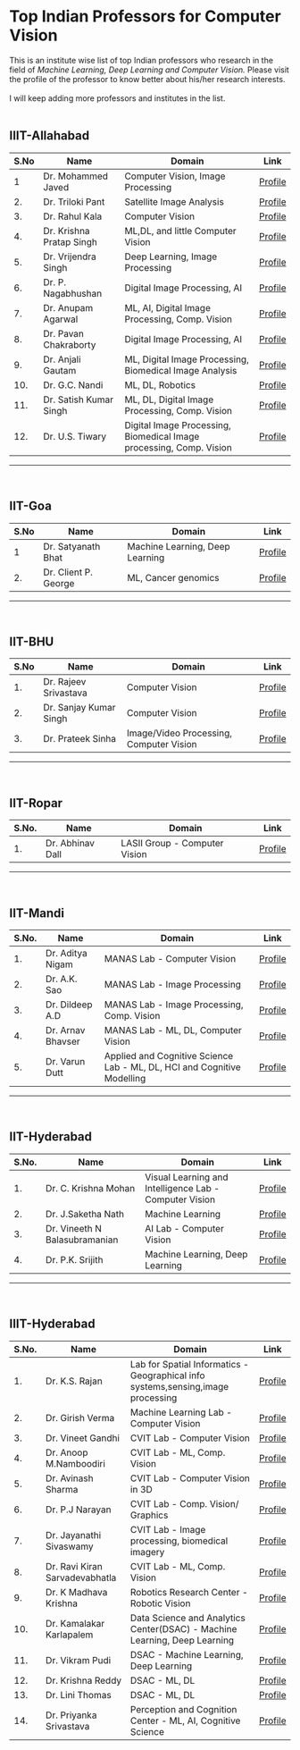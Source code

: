 # Top Indian Professors for Computer Vision
This is an institute wise list of top Indian professors who research in the field of *Machine Learning, Deep Learning and Computer Vision.*
Please visit the profile of the professor to know better about his/her research interests.<br>
<br>
I will keep adding more professors and institutes in the list.
<br><br>

## IIIT-Allahabad

| S.No | Name                     | Domain                                         | Link                                                               |
|------|--------------------------|------------------------------------------------|--------------------------------------------------------------------|
| 1    | Dr. Mohammed Javed       | Computer Vision, Image Processing              | [Profile](https://it.iiita.ac.in/?pg=facultypage&uid=javed)        |
| 2.   | Dr. Triloki Pant         | Satellite Image Analysis                       | [Profile](https://it.iiita.ac.in/?pg=facultypage&uid=tpant)        |
| 3.   | Dr. Rahul Kala           | Computer Vision                                | [Profile](https://it.iiita.ac.in/?pg=facultypage&uid=rkala)        |
| 4.   | Dr. Krishna Pratap Singh | ML,DL, and little Computer Vision              | [Profile](https://it.iiita.ac.in/?pg=facultypage&uid=kpsingh)      |
| 5.   | Dr. Vrijendra Singh      | Deep Learning, Image Processing                | [Profile](https://it.iiita.ac.in/?pg=facultypage&uid=vrij)         |
| 6.   | Dr. P. Nagabhushan       | Digital Image Processing, AI                   | [Profile](https://it.iiita.ac.in/?pg=facultypage&uid=pnagabhushan) |
| 7.   | Dr. Anupam Agarwal       | ML, AI, Digital Image Processing, Comp. Vision | [Profile](https://it.iiita.ac.in/?pg=facultypage&uid=anupam)       |
| 8.  | Dr. Pavan Chakraborty  | Digital Image Processing, AI                                        | [Profile](https://it.iiita.ac.in/?pg=facultypage&uid=pavan) 
| 9.  | Dr. Anjali Gautam      | ML, Digital Image Processing, Biomedical Image Analysis             | [Profile](https://it.iiita.ac.in/?pg=facultypage&uid=anjaligautam) |
| 10. | Dr. G.C. Nandi         | ML, DL, Robotics                                                    | [Profile](https://it.iiita.ac.in/?pg=facultypage&uid=gcnandi)      |
| 11. | Dr. Satish Kumar Singh | ML, DL, Digital Image Processing, Comp. Vision                      | [Profile](https://it.iiita.ac.in/?pg=facultypage&uid=sk.singh)     |
| 12. | Dr. U.S. Tiwary        | Digital Image Processing, Biomedical Image processing, Comp. Vision | [Profile](https://it.iiita.ac.in/?pg=facultypage&uid=ust)          |

***
<br>

## IIT-Goa

| S.No | Name                     | Domain                                         | Link                                                               |
|------|--------------------------|------------------------------------------------|--------------------------------------------------------------------|
| 1    | Dr. Satyanath Bhat       | Machine Learning, Deep Learning                | [Profile](https://www.iitgoa.ac.in/faculty_page.php?id=112)        |
| 2.   | Dr. Client P. George     | ML, Cancer genomics                            | [Profile](https://clintpgeorge.github.io/)        |

***
<br>

## IIT-BHU

| S.No | Name                   | Domain                                  | Link                                                          |
|------|------------------------|-----------------------------------------|---------------------------------------------------------------|
| 1.   | Dr. Rajeev Srivastava  | Computer Vision                         | [Profile](https://www.iitbhu.ac.in/dept/cse/people/rajeevcse) |
| 2.   | Dr. Sanjay Kumar Singh | Computer Vision                         | [Profile](https://www.iitbhu.ac.in/dept/cse/people/skscse)    |
| 3.   | Dr. Prateek Sinha      | Image/Video Processing, Computer Vision | [Profile](https://www.iitbhu.ac.in/dept/cse/people/pratikcse) |

***
<br>

## IIT-Ropar

| S.No. | Name             | Domain                        | Link                                                 |
|-------|------------------|-------------------------------|------------------------------------------------------|
| 1.    | Dr. Abhinav Dall | LASII Group - Computer Vision | [Profile](https://www.iitrpr.ac.in/cse/abhinavdhall) |

***
<br>

## IIT-Mandi

| S.No. | Name              | Domain                                                                  | Link                                                 |
|-------|-------------------|-------------------------------------------------------------------------|------------------------------------------------------|
| 1.    | Dr. Aditya Nigam  | MANAS Lab - Computer Vision                                             | [Profile](https://faculty.iitmandi.ac.in/~aditya/)   |
| 2.    | Dr. A.K. Sao      | MANAS Lab - Image Processing                                            | [Profile](http://faculty.iitmandi.ac.in/~anil/)      |
| 3.    | Dr. Dildeep A.D   | MANAS Lab - Image Processing, Comp. Vision                              | [Profile](https://faculty.iitmandi.ac.in/~addileep/) |
| 4.    | Dr. Arnav Bhavser | MANAS Lab - ML, DL, Computer Vision                                     | [Profile](https://faculty.iitmandi.ac.in/~arnav/)    |
| 5.    | Dr. Varun Dutt    | Applied and Cognitive Science Lab - ML, DL, HCI and Cognitive Modelling | [Profile](https://faculty.iitmandi.ac.in/~varun/)    |

***
<br>

## IIT-Hyderabad

| S.No. | Name                          | Domain                                                 | Link                                              |
|-------|-------------------------------|--------------------------------------------------------|---------------------------------------------------|
| 1.    | Dr. C. Krishna Mohan          | Visual Learning and Intelligence Lab - Computer Vision | [Profile](https://www.iith.ac.in/~ckm/)           |
| 2.    | Dr. J.Saketha Nath            | Machine Learning                                       | [Profile]( https://www.iith.ac.in/cse/saketha/)   |
| 3.    | Dr. Vineeth N Balasubramanian | AI Lab - Computer Vision                               | [Profile]( https://www.iith.ac.in/cse/vineethnb/) |
| 4.    | Dr. P.K. Srijith              | Machine Learning, Deep Learning                        | [Profile]( https://www.iith.ac.in/cse/srijith/)   |

***
<br>

## IIIT-Hyderabad

| S.No. | Name                           | Domain                                                                           | Link                                                           |
|-------|--------------------------------|----------------------------------------------------------------------------------|----------------------------------------------------------------|
| 1.    | Dr. K.S. Rajan                 | Lab for Spatial Informatics - Geographical info systems,sensing,image processing | [Profile](https://www.iiit.ac.in/people/faculty/rajan/)        |
| 2.    | Dr. Girish Verma               | Machine Learning Lab - Computer Vision                                           | [Profile](https://www.iiit.ac.in/people/faculty/girish.varma/) |
| 3.    | Dr. Vineet Gandhi              | CVIT Lab - Computer Vision                                                       | [Profile](https://www.iiit.ac.in/people/faculty/vgandhi/)      |
| 4.    | Dr. Anoop M.Namboodiri         | CVIT Lab - ML, Comp. Vision                                                      | [Profile](https://www.iiit.ac.in/people/faculty/anoop/)        |
| 5.    | Dr. Avinash Sharma             | CVIT Lab - Computer Vision in 3D                                                 | [Profile](https://www.iiit.ac.in/people/faculty/asharma/)      |
| 6.    | Dr. P.J Narayan                | CVIT Lab - Comp. Vision/ Graphics                                                | [Profile](https://www.iiit.ac.in/people/faculty/pjn/)          |
| 7.    | Dr. Jayanathi Sivaswamy        | CVIT Lab - Image processing, biomedical imagery                                  | [Profile](https://www.iiit.ac.in/people/faculty/jsivaswamy/)   |
| 8.    | Dr. Ravi Kiran Sarvadevabhatla | CVIT Lab - ML, Comp. Vision                                                      | [Profile](https://www.iiit.ac.in/people/faculty/ravi.kiran/)   |
| 9.    | Dr. K Madhava Krishna          | Robotics Research Center - Robotic Vision                                        | [Profile](https://www.iiit.ac.in/people/faculty/mkrishna/)     |
| 10.   | Dr. Kamalakar Karlapalem       | Data Science and Analytics Center(DSAC) - Machine Learning, Deep Learning        | [Profile](https://www.iiit.ac.in/people/faculty/kamal/)        |
| 11.   | Dr. Vikram Pudi                | DSAC - Machine Learning, Deep Learning                                           | [Profile](https://www.iiit.ac.in/people/faculty/vikram/)       |
| 12.   | Dr. Krishna Reddy              | DSAC - ML, DL                                                                    | [Profile](https://www.iiit.ac.in/people/faculty/pkreddy/)      |
| 13.   | Dr. Lini Thomas                | DSAC - ML, DL                                                                    | [Profile](https://www.iiit.ac.in/people/faculty/lini-thomas/)  |
| 14.   | Dr. Priyanka Srivastava        | Perception and Cognition Center - ML, AI, Cognitive Science                      | [Profile](https://www.iiit.ac.in/people/faculty/priyanka/)     |
